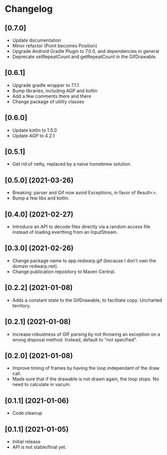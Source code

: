 # Changelog
## [0.7.0]

- Update documentation
- Minor refactor (Point becomes Position)
- Upgrade Android Gradle Plugin to 7.0.0, and dependencies in general
- Deprecate setRepeatCount and getRepeatCount in the GifDrawable.

## [0.6.1]

- Upgrade gradle wrapper to 7.1.1
- Bump libraries, including AGP and kotlin
- Add a few comments there and there
- Change package of utility classes

## [0.6.0]

- Update kotlin to 1.5.0
- Update AGP to 4.2.1

## [0.5.1]

- Get rid of netty, replaced by a naive homebrew solution.

## [0.5.0] (2021-03-26)

- Breaking: parser and Gif now avoid Exceptions, in favor of Result<>.
- Bump a few libs and kotlin.

## [0.4.0] (2021-02-27)

- Introduce an API to decode files directly via a random access file instead of loading everthing from an InputStream.

## [0.3.0] (2021-02-26)

- Change package name to app.redwarp.gif (because I don't own the domain redwarp.net).
- Change publication repository to Maven Central.

## [0.2.2] (2021-01-08)

- Adds a constant state to the GifDrawable, to facilitate copy. Uncharted territory.

## [0.2.1] (2021-01-08)

- Increase robustness of GIF parsing by not throwing an exception on a wrong disposal method.
  Instead, default to "not specified".

## [0.2.0] (2021-01-08)

- Improve timing of frames by having the loop independant of the draw call.
- Made sure that if the drawable is not drawn again, the loop stops. No need to calculate in vacum.

## [0.1.1] (2021-01-06)

- Code cleanup

## [0.1.1] (2021-01-05)

- Initial release
- API is not stable/final yet.
